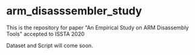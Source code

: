 # arm_disasssembler_study
This is the repository for paper "An Empirical Study on ARM Disassembly Tools" accepted to ISSTA 2020

Dataset and Script will come soon.
